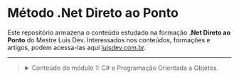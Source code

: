 # Método .Net Direto ao Ponto

Este repositório armazena o conteúdo estudado na formação **.Net Direto ao Ponto** do Mestre Luis Dev. Interessados nos conteúdos, formações e artigos, podem acessa-las aqui [luisdev.com.br](https://www.luisdev.com.br/pagina-de-cursos/).
___

> <details markdown='1'>
> <summary>
> Conteúdo do módulo 1: C# e Programação Orientada a Objetos.
> </summary>
>    <summary>
>        <ul>
>            <li> Fundamentos C#
>            <li> Estrutura de controle de fluxo
>            <li> Trabalhando com Strings
>            <li> Trabalhando com Array e Listas
>            <li> Language Integrated-Query (LINQ)
>            <li> Trabalhando com Datas
>            <li> Trabalhando com Arquivos e Diretórios
>            <li> Debbugging e Exceções
>            <li> Programação Orientada a Objetos
>        </ul>
>    </summary>
> </details>